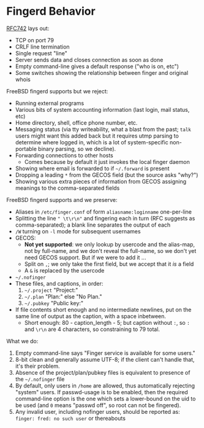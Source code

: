 Fingerd Behavior
================

[RFC742][] lays out:
* TCP on port 79
* CRLF line termination
* Single request "line"
* Server sends data and closes connection as soon as done
* Empty command-line gives a default response ("who is on, etc")
* Some switches showing the relationship between finger and original whois

FreeBSD fingerd supports but we reject:
* Running external programs
* Various bits of system accounting information (last login, mail status, etc)
* Home directory, shell, office phone number, etc.
* Messaging status (via tty writeability, what a blast from the past; `talk`
  users might want this added back but it requires utmp parsing to determine
  where logged in, which is a lot of system-specific non-portable binary
  parsing, so we decline).
* Forwarding connections to other hosts
  + Comes because by default it just invokes the local finger daemon
* Showing where email is forwarded to if `~/.forward` is present
* Dropping a leading `*` from the GECOS field (but the source asks "why?")
* Showing various extra pieces of information from GECOS assigning meanings to
  the comma-separated fields

FreeBSD fingerd supports and we preserve:
* Aliases in `/etc/finger.conf` of form `aliasname:loginname` one-per-line
* Splitting the line `" \t\r\n"` and fingering each in turn (RFC suggests as
  comma-separated); a blank line separates the output of each
* `/W` turning on `-l` mode for subsequent usernames
* GECOS:
  + **Not yet supported**: we only lookup by usercode and the alias-map, not
    by full-name, and we don't reveal the full-name, so we don't yet need
    GECOS support.  But if we were to add it ...
  + Split on `,`; we only take the first field, but we accept that it _is_ a
    field
  + A `&` is replaced by the usercode
* `~/.nofinger`
* These files, and captions, in order:
  1. `~/.project` "Project:"
  2. `~/.plan` "Plan:" else "No Plan."
  3. `~/.pubkey` "Public key:"
* If file contents short enough and no intermediate newlines, put on the same
  line of output as the caption, with a space inbetween.
  + Short enough: 80 - caption_length - 5; but caption without `:`,
    so `: ` and `\r\n` are 4 characters, so constraining to 79 total.

What we do:

1. Empty command-line says "Finger service is available for some users."
2. 8-bit clean and generally assume UTF-8; if the client can't handle that,
   it's their problem.
3. Absence of the project/plan/pubkey files is equivalent to presence of the
   `~/.nofinger` file
4. By default, only users in `/home` are allowed, thus automatically rejecting
   "system" users.  If passwd-usage is to be enabled, then the required
   command-line option is the one which sets a lower-bound on the uid to be
   used (and `0` means "passwd off", so root can not be fingered).
5. Any invalid user, including nofinger users, should be reported as:
     `finger: fred: no such user` or thereabouts


[RFC742]: https://tools.ietf.org/html/rfc742 "RFC 742: NAME/FINGER"
